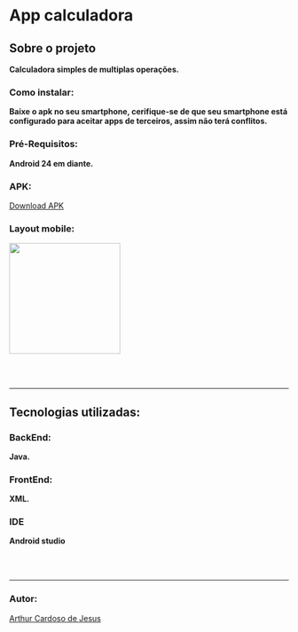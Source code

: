 # App calculadora

## Sobre o projeto

**Calculadora simples de multiplas operações.**

### Como instalar:
**Baixe o apk no seu smartphone, cerifique-se de que seu smartphone está configurado para aceitar apps de terceiros, assim não terá conflitos.**

### Pré-Requisitos:
**Android 24 em diante.**
<br>

### APK:
<a href=./Calculadora.apk>Download APK </a>

### Layout mobile:
<img width=200px src="https://github.com/Arthur-Cardoso-de-Jesus/AppAula1/assets/83030989/7a5c2ad3-5b06-4c62-9519-a0f32a92f903">



<br><br>
<hr>


## Tecnologias utilizadas:

### BackEnd:
**Java.**

### FrontEnd:
**XML.**

### IDE
**Android studio**

<br></br>
<hr>

### Autor:
<a href="https://github.com/Arthur-Cardoso-de-Jesus">  Arthur Cardoso de Jesus  </a>
